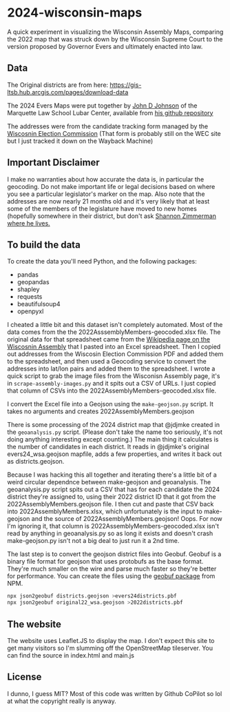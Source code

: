 # 2024-wisconsin-maps
A quick experiment in visualizing the Wisconsin Assembly Maps, comparing the 2022 map that was struck down by the Wisconsin Supreme Court to the version proposed by Governor Evers and ultimately enacted into law. 

## Data

The Original districts are from here: 
https://gis-ltsb.hub.arcgis.com/pages/download-data

The 2024 Evers Maps were put together by [John D Johnson](https://twitter.com/jdjmke) of the Marquette Law School Lubar Center, available from [his github repository](https://github.com/jdjohn215/wi-legis-map-proposals-2024/)

The addresses were from the candidate tracking form managed by the [Wiscosnin Election Commission](https://web.archive.org/web/20220613190842/https://elections.wi.gov/sites/elections/files/2022-06/Candidates%20Tracking%20By%20Office%20as%20of%206.6.2022%20at%205pm_0.pdf) (That form is probably still on the WEC site but I just tracked it down on the Wayback Machine)

## Important Disclaimer
I make no warranties about how accurate the data is, in particular the geocoding.
Do not make important life or legal decisions based on where you see a particular legislator's marker on the map. 
Also note that the addresses are now nearly 21 months old and it's very likely that at least some of the members of the legislature have moved to new homes (hopefully somewhere in their district, but don't ask [Shannon Zimmerman where he lives.](https://www.wpr.org/politics/documents-suggest-assembly-lawmaker-lives-outside-district-violation-state-law)
## To build the data
To create the data you'll need Python, and the following packages:
- pandas
- geopandas
- shapley
- requests
- beautifulsoup4
- openpyxl

I cheated a little bit and this dataset isn't completely automated. Most of the data comes from the the 2022AsssemblyMembers-geocoded.xlsx file.
The original data for that spreadsheet came from the [Wikipedia page on the Wiscosnin Assembly](https://en.wikipedia.org/wiki/Wisconsin_State_Assembly) that I pasted into an Excel spreadsheet.
Then I copied out addresses from the Wiscosin Election Commission PDF and added them to the spreadsheet, and then used a Geocoding service to convert the addresses into lat/lon pairs and added them to the spreadsheet.
I wrote a quick script to grab the image files from the Wisconisn Assembly page, it's in `scrape-assembly-images.py` and it spits out a CSV of URLs. 
I just copied that column of CSVs into the 2022AssemblyMembers-geocoded.xlsx file.

I convert the Excel file into a Geojson using the `make-geojson.py` script. It takes no arguments and creates 2022AssemblyMembers.geojson

There is some processing of the 2024 district map that @jdjmke created in the `geoanalysis.py` script. (Please don't take the name too seriously, it's not doing anything interesting except counting.) The main thing it calculates is the number of candidates in each district. It reads in @jdjmke's original evers24_wsa.geojson mapfile, adds a few properties, and writes it back out as districts.geojson.

Because I was hacking this all together and iterating there's a little bit of a weird circular dependnce between make-geojson and geoanalysis. The geoanalysis.py script spits out a CSV that has for each candidate the 2024 district they're assigned to, using their 2022 district ID that it got from the 2022AssemblyMembers.geojson file. I then cut and paste that CSV back into 2022AssemblyMembers.xlsx, which unfortunately is the input to make-geojson and the source of 2022AssemblyMembers.geojson! 
Oops. 
For now I'm ignoring it, that column is 2022AssemblyMembers-geocoded.xlsx isn't read by anything in geoanalysis.py so as long it exists and doesn't crash make-geojson.py isn't not a big deal to just run it a 2nd time. 

The last step is to convert the geojson district files into Geobuf. Geobuf is a binary file format for geojson that uses protobufs as the base format. 
They're much smaller on the wire and parse much faster so they're better for performance. You can create the files using the [geobuf package](https://www.npmjs.com/package/geobuf) from NPM. 

```sh
npx json2geobuf districts.geojson >evers24districts.pbf
npx json2geobuf original22_wsa.geojson >2022districts.pbf
```

## The website
The website uses Leaflet.JS to display the map. 
I don't expect this site to get many visitors so I'm slumming off the OpenStreetMap tileserver.
You can find the source in index.html and main.js

## License
I dunno, I guess MIT? Most of this code was written by Github CoPilot so lol at what the copyright really is anyway.